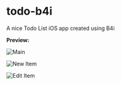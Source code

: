 # todo-b4i
A nice Todo List iOS app created using B4i

**Preview:**

![Main](https://github.com/pyhoon/todo-b4i/blob/master/Preview/1.png)

![New Item](https://github.com/pyhoon/todo-b4i/blob/master/Preview/2.png)

![Edit Item](https://github.com/pyhoon/todo-b4i/blob/master/Preview/3.png)
